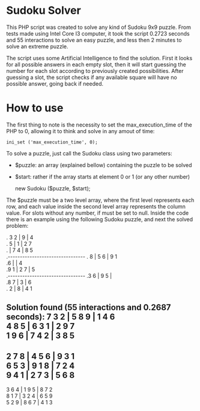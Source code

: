Sudoku Solver
=============

This PHP script was created to solve any kind of Sudoku 9x9 puzzle. From tests made using Intel Core I3 computer, it took the script 0.2723 seconds and 55 interactions to solve an easy puzzle, and less then 2 minutes to solve an extreme puzzle.

The script uses some Artificial Intelligence to find the solution. First it looks for all possible answers in each empty slot, then it will start guessing the number for each slot according to previously created possibilities. After guessing a slot, the script checks if any available square will have no possible answer, going back if needed.

How to use
==========

The first thing to note is the necessity to set the max_execution_time of the PHP to 0, allowing it to think and solve in any amout of time:

    ini_set ('max_execution_time', 0);

To solve a puzzle, just call the Sudoku class using two parameters:
 * $puzzle: an array (explained bellow) containing the puzzle to be solved
 * $start: rather if the array starts at element 0 or 1 (or any other number)

    new Sudoku ($puzzle, $start);

The $puzzle must be a two level array, where the first level represents each row, and each value inside the second level array represents the column value. For slots without any number, if must be set to null. Inside the code there is an example using the following Sudoku puzzle, and next the solved problem:

.    3   2 |         9 |     4        
.        5 |         1 | 2       7   
.          | 7   4     |     8   5   
.--------------------------------
.        8 |     5   6 | 9       1   
.6         |           |         4   
.9       1 | 2   7     | 5             
.--------------------------------
.3   6     |     9   5 |                
.8       7 | 3         | 6             
.    2     | 8         | 4   1



Solution found (55 interactions and 0.2687 seconds): 
7   3   2   | 5   8   9   | 1   4   6   
4   8   5   | 6   3   1   | 2   9   7   
1   9   6   | 7   4   2   | 3   8   5   
-------------------------------------
2   7   8   | 4   5   6   | 9   3   1   
6   5   3   | 9   1   8   | 7   2   4   
9   4   1   | 2   7   3   | 5   6   8   
-------------------------------------
3   6   4   | 1   9   5   | 8   7   2   
8   1   7   | 3   2   4   | 6   5   9   
5   2   9   | 8   6   7   | 4   1   3   
